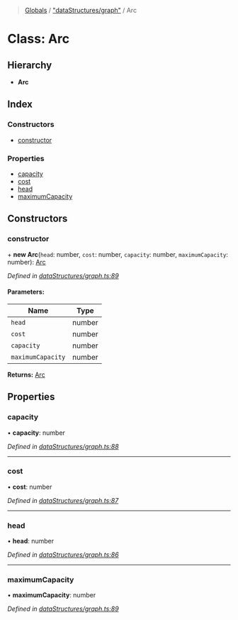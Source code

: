 > [Globals](../globals.md) / ["dataStructures/graph"](../modules/_datastructures_graph_.md) / Arc

# Class: Arc

## Hierarchy

* **Arc**

## Index

### Constructors

* [constructor](_datastructures_graph_.arc.md#constructor)

### Properties

* [capacity](_datastructures_graph_.arc.md#capacity)
* [cost](_datastructures_graph_.arc.md#cost)
* [head](_datastructures_graph_.arc.md#head)
* [maximumCapacity](_datastructures_graph_.arc.md#maximumcapacity)

## Constructors

### constructor

\+ **new Arc**(`head`: number, `cost`: number, `capacity`: number, `maximumCapacity`: number): [Arc](_datastructures_graph_.arc.md)

*Defined in [dataStructures/graph.ts:89](https://github.com/cedoor/cycle-canceling/blob/62db7a4/src/dataStructures/graph.ts#L89)*

#### Parameters:

Name | Type |
------ | ------ |
`head` | number |
`cost` | number |
`capacity` | number |
`maximumCapacity` | number |

**Returns:** [Arc](_datastructures_graph_.arc.md)

## Properties

### capacity

•  **capacity**: number

*Defined in [dataStructures/graph.ts:88](https://github.com/cedoor/cycle-canceling/blob/62db7a4/src/dataStructures/graph.ts#L88)*

___

### cost

•  **cost**: number

*Defined in [dataStructures/graph.ts:87](https://github.com/cedoor/cycle-canceling/blob/62db7a4/src/dataStructures/graph.ts#L87)*

___

### head

•  **head**: number

*Defined in [dataStructures/graph.ts:86](https://github.com/cedoor/cycle-canceling/blob/62db7a4/src/dataStructures/graph.ts#L86)*

___

### maximumCapacity

•  **maximumCapacity**: number

*Defined in [dataStructures/graph.ts:89](https://github.com/cedoor/cycle-canceling/blob/62db7a4/src/dataStructures/graph.ts#L89)*
